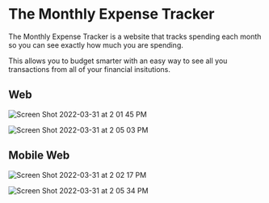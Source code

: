 # The Monthly Expense Tracker
The Monthly Expense Tracker is a website that tracks spending each month so you can see exactly how much you are spending.

This allows you to budget smarter with an easy way to see all you transactions from all of your financial insitutions.

## Web


![Screen Shot 2022-03-31 at 2 01 45 PM](https://user-images.githubusercontent.com/36014580/161121499-8d6958ce-60df-4dea-acb7-1234e0122d7a.png)

![Screen Shot 2022-03-31 at 2 05 03 PM](https://user-images.githubusercontent.com/36014580/161121575-8f99c5c7-72c9-4af0-8ea6-84ef65cf1c5e.png)

## Mobile Web

![Screen Shot 2022-03-31 at 2 02 17 PM](https://user-images.githubusercontent.com/36014580/161121627-9d204fb5-3e35-467c-9229-524927958143.png)

![Screen Shot 2022-03-31 at 2 05 34 PM](https://user-images.githubusercontent.com/36014580/161121655-3544de9c-866d-4c79-9a29-40b7b910bb35.png)
